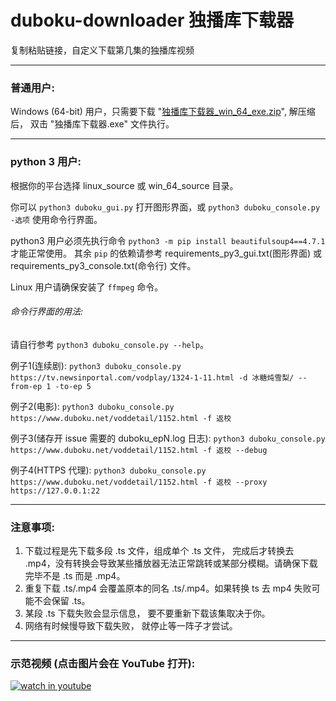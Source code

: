 # duboku-downloader 独播库下载器
复制粘贴链接，自定义下载第几集的独播库视频

---
### 普通用户:
Windows (64-bit) 用户，只需要下载 "[独播库下载器_win_64_exe.zip](https://github.com/limkokhole/duboku-downloader/raw/master/%E7%8B%AC%E6%92%AD%E5%BA%93%E4%B8%8B%E8%BD%BD%E5%99%A8_win_64_exe.zip)", 解压缩后， 双击 "独播库下载器.exe" 文件执行。 

---
### python 3 用户:

根据你的平台选择 linux_source 或 win_64_source 目录。

你可以 `python3 duboku_gui.py` 打开图形界面，或 `python3 duboku_console.py -选项` 使用命令行界面。

python3 用户必须先执行命令 `python3 -m pip install beautifulsoup4==4.7.1` 才能正常使用。 其余 `pip` 的依赖请参考 requirements_py3_gui.txt(图形界面) 或 requirements_py3_console.txt(命令行) 文件。

Linux 用户请确保安装了 `ffmpeg` 命令。 

###### 命令行界面的用法:
请自行参考 `python3 duboku_console.py --help`。

例子1(连续剧): `python3 duboku_console.py https://tv.newsinportal.com/vodplay/1324-1-11.html -d 冰糖炖雪梨/ --from-ep 1 -to-ep 5`    

例子2(电影): `python3 duboku_console.py https://www.duboku.net/voddetail/1152.html -f 返校`  

例子3(储存开 issue 需要的 duboku_epN.log 日志): `python3 duboku_console.py https://www.duboku.net/voddetail/1152.html -f 返校 --debug`   

例子4(HTTPS 代理): `python3 duboku_console.py https://www.duboku.net/voddetail/1152.html -f 返校 --proxy https://127.0.0.1:22`

---
### 注意事项:

1. 下载过程是先下载多段 .ts 文件，组成单个 .ts 文件， 完成后才转换去 .mp4，没有转换会导致某些播放器无法正常跳转或某部分模糊。请确保下载完毕不是 .ts 而是 .mp4。
2. 重复下载 .ts/.mp4 会覆盖原本的同名 .ts/.mp4。如果转换 ts 去 mp4 失败可能不会保留 .ts。
3. 某段 .ts 下载失败会显示信息， 要不要重新下载该集取决于你。
4. 网络有时候慢导致下载失败， 就停止等一阵子才尝试。 

---
### 示范视频 (点击图片会在 YouTube 打开):

[![watch in youtube](https://i.ytimg.com/vi/eejUgl7Ku8E/hqdefault.jpg)](https://www.youtube.com/watch?v=eejUgl7Ku8E "独播库下载器")


